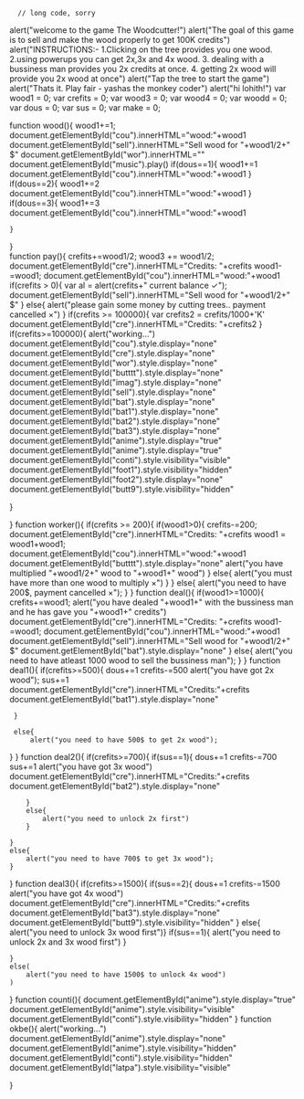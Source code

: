 
      // long code, sorry

alert("welcome to the game The Woodcutter!")
alert("The goal of this game is to sell and make the wood properly to get 100K credits")
alert("INSTRUCTIONS:- 1.Clicking on the tree provides you one wood.    2.using powerups you can get 2x,3x and 4x wood.     3. dealing with a bussiness man provides you 2x credits at once.       4. getting 2x wood will provide you 2x wood at once")
alert("Tap the tree to start the game")
alert("Thats it. Play fair - yashas the monkey coder")
alert("hi lohith!")
var wood1 = 0;
var crefits = 0;
var wood3 = 0;
var wood4 = 0;
var woodd = 0;
var dous = 0;
var sus = 0;
var make = 0;

function wood(){
    wood1+=1;
    document.getElementById("cou").innerHTML="wood:"+wood1
    document.getElementById("sell").innerHTML="Sell  wood for "+wood1/2+" $"
    document.getElementById("wor").innerHTML=""
    document.getElementById("music").play()
    if(dous==1){
        wood1+=1
        document.getElementById("cou").innerHTML="wood:"+wood1
    }
    if(dous==2){
        wood1+=2
        document.getElementById("cou").innerHTML="wood:"+wood1
    }
    if(dous==3){
        wood1+=3
        document.getElementById("cou").innerHTML="wood:"+wood1
        
    }
}    
function pay(){
    crefits+=wood1/2;
    wood3 += wood1/2; document.getElementById("cre").innerHTML="Credits: "+crefits
    wood1-=wood1;
    document.getElementById("cou").innerHTML="wood:"+wood1
    if(crefits > 0){
        var al = alert(crefits+" current balance ✓");
        document.getElementById("sell").innerHTML="Sell  wood for "+wood1/2+" $"
    }
    else{
        alert("please gain some money by cutting trees.. payment cancelled ×")
    }
    if(crefits >= 100000){
       var crefits2 = crefits/1000+'K'
       document.getElementById("cre").innerHTML="Credits: "+crefits2
    }
    if(crefits>=100000){
    alert("working...")
    document.getElementById("cou").style.display="none"
    document.getElementById("cre").style.display="none"
    document.getElementById("wor").style.display="none"
    document.getElementById("butttt").style.display="none"
    document.getElementById("imag").style.display="none"
    document.getElementById("sell").style.display="none"
    document.getElementById("bat").style.display="none"
    document.getElementById("bat1").style.display="none"
    document.getElementById("bat2").style.display="none"
    document.getElementById("bat3").style.display="none"
    document.getElementById("anime").style.display="true"
    document.getElementById("anime").style.display="true"
    document.getElementById("conti").style.visibility="visible"
    document.getElementById("foot1").style.visibility="hidden"
    document.getElementById("foot2").style.display="none"
    document.getElementById("butt9").style.visibility="hidden"
    
}
    

}
function worker(){
    if(crefits >= 200){
        if(wood1>0){
            crefits-=200;
         document.getElementById("cre").innerHTML="Credits: "+crefits
         wood1 = wood1+wood1;
         document.getElementById("cou").innerHTML="wood:"+wood1
         document.getElementById("butttt").style.display="none"
         alert("you have multiplied "+wood1/2+" wood to "+wood1+" wood")
        }
        else{
            alert("you must have more than one wood to multiply ×")
        }
    }
    else{
        alert("you need to have 200$, payment cancelled ×");
    }
}
function deal(){
    if(wood1>=1000){
        crefits+=wood1;
        alert("you have dealed "+wood1+" with the bussiness man and he has gave you "+wood1+" credits")
        document.getElementById("cre").innerHTML="Credits: "+crefits
         wood1-=wood1;
         document.getElementById("cou").innerHTML="wood:"+wood1
         document.getElementById("sell").innerHTML="Sell  wood for "+wood1/2+" $"
         document.getElementById("bat").style.display="none"
    }
    else{
        alert("you need to have atleast 1000 wood to sell the bussiness man");
    }
}
function deal1(){
     if(crefits>=500){
         dous+=1
         crefits-=500
         alert("you have got 2x wood");
         sus+=1
         document.getElementById("cre").innerHTML="Credits:"+crefits
         document.getElementById("bat1").style.display="none"
         
     }
     
     else{
         alert("you need to have 500$ to get 2x wood");
}
}
function deal2(){
    if(crefits>=700){
        if(sus==1){
            dous+=1
            crefits-=700
            sus+=1
            alert("you have got 3x wood")
            document.getElementById("cre").innerHTML="Credits:"+crefits
            document.getElementById("bat2").style.display="none"
            
        }
        else{
            alert("you need to unlock 2x first")
        }
        
    }
    else{
        alert("you need to have 700$ to get 3x wood");
    }
}
function deal3(){
    if(crefits>=1500){
        if(sus==2){
            dous+=1
            crefits-=1500
            alert("you have got 4x wood")
            document.getElementById("cre").innerHTML="Credits:"+crefits
            document.getElementById("bat3").style.display="none"
            document.getElementById("butt9").style.visibility="hidden"
        }
        else{
            alert("you need to unlock 3x wood first")}
        if(sus==1){
            alert("you need to unlock 2x and 3x wood first")
        }
        
        
    }
    else(
        alert("you need to have 1500$ to unlock 4x wood")
    )
}
function counti(){
    document.getElementById("anime").style.display="true"
    document.getElementById("anime").style.visibility="visible"
    document.getElementById("conti").style.visibility="hidden"
}
function okbe(){
    alert("working...")
    document.getElementById("anime").style.display="none"
    document.getElementById("anime").style.visibility="hidden"
    document.getElementById("conti").style.visibility="hidden"
    document.getElementById("latpa").style.visibility="visible"
    

}

